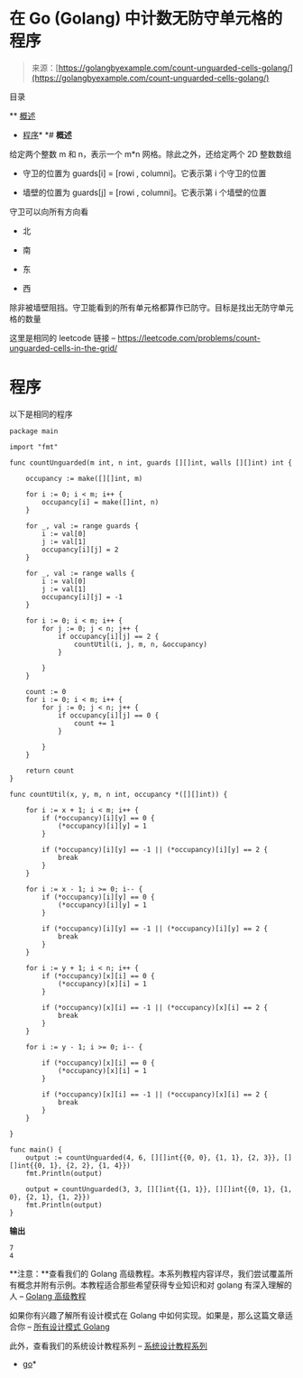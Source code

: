 <!--yml

类别：未分类

日期：2024-10-13 06:51:55

-->

# 在 Go (Golang) 中计数无防守单元格的程序

> 来源：[https://golangbyexample.com/count-unguarded-cells-golang/](https://golangbyexample.com/count-unguarded-cells-golang/)

目录

**   [概述](#Overview "Overview")

+   [程序](#Program "Program")*  *# **概述**

给定两个整数 m 和 n，表示一个 m*n 网格。除此之外，还给定两个 2D 整数数组

+   守卫的位置为 guards[i] = [rowi , columni]。它表示第 i 个守卫的位置

+   墙壁的位置为 guards[j] = [rowi , columni]。它表示第 i 个墙壁的位置

守卫可以向所有方向看

+   北

+   南

+   东

+   西

除非被墙壁阻挡。守卫能看到的所有单元格都算作已防守。目标是找出无防守单元格的数量

这里是相同的 leetcode 链接 – https://leetcode.com/problems/count-unguarded-cells-in-the-grid/

# **程序**

以下是相同的程序

```
package main

import "fmt"

func countUnguarded(m int, n int, guards [][]int, walls [][]int) int {

	occupancy := make([][]int, m)

	for i := 0; i < m; i++ {
		occupancy[i] = make([]int, n)
	}

	for _, val := range guards {
		i := val[0]
		j := val[1]
		occupancy[i][j] = 2
	}

	for _, val := range walls {
		i := val[0]
		j := val[1]
		occupancy[i][j] = -1
	}

	for i := 0; i < m; i++ {
		for j := 0; j < n; j++ {
			if occupancy[i][j] == 2 {
				countUtil(i, j, m, n, &occupancy)
			}

		}
	}

	count := 0
	for i := 0; i < m; i++ {
		for j := 0; j < n; j++ {
			if occupancy[i][j] == 0 {
				count += 1
			}

		}
	}

	return count
}

func countUtil(x, y, m, n int, occupancy *([][]int)) {

	for i := x + 1; i < m; i++ {
		if (*occupancy)[i][y] == 0 {
			(*occupancy)[i][y] = 1
		}

		if (*occupancy)[i][y] == -1 || (*occupancy)[i][y] == 2 {
			break
		}
	}

	for i := x - 1; i >= 0; i-- {
		if (*occupancy)[i][y] == 0 {
			(*occupancy)[i][y] = 1
		}

		if (*occupancy)[i][y] == -1 || (*occupancy)[i][y] == 2 {
			break
		}
	}

	for i := y + 1; i < n; i++ {
		if (*occupancy)[x][i] == 0 {
			(*occupancy)[x][i] = 1
		}

		if (*occupancy)[x][i] == -1 || (*occupancy)[x][i] == 2 {
			break
		}
	}

	for i := y - 1; i >= 0; i-- {

		if (*occupancy)[x][i] == 0 {
			(*occupancy)[x][i] = 1
		}

		if (*occupancy)[x][i] == -1 || (*occupancy)[x][i] == 2 {
			break
		}
	}

}

func main() {
	output := countUnguarded(4, 6, [][]int{{0, 0}, {1, 1}, {2, 3}}, [][]int{{0, 1}, {2, 2}, {1, 4}})
	fmt.Println(output)

	output = countUnguarded(3, 3, [][]int{{1, 1}}, [][]int{{0, 1}, {1, 0}, {2, 1}, {1, 2}})
	fmt.Println(output)
}
```

**输出**

```
7
4
```

**注意：**查看我们的 Golang 高级教程。本系列教程内容详尽，我们尝试覆盖所有概念并附有示例。本教程适合那些希望获得专业知识和对 golang 有深入理解的人 – [Golang 高级教程](https://golangbyexample.com/golang-comprehensive-tutorial/)

如果你有兴趣了解所有设计模式在 Golang 中如何实现。如果是，那么这篇文章适合你 – [所有设计模式 Golang](https://golangbyexample.com/all-design-patterns-golang/)

此外，查看我们的系统设计教程系列 – [系统设计教程系列](https://techbyexample.com/system-design-questions/)

+   [go](https://golangbyexample.com/tag/go/)*
